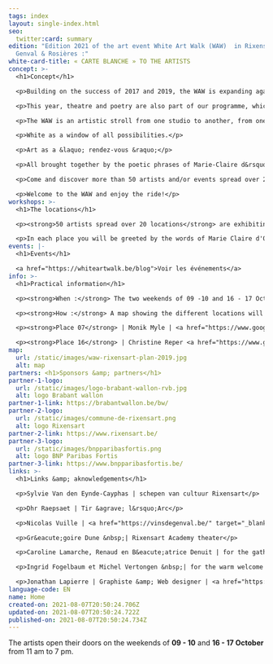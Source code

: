 ```yaml
---
tags: index
layout: single-index.html
seo:
  twitter:card: summary
edition: "Edition 2021 of the art event White Art Walk (WAW)  in Rixensart,
  Genval & Rosières :"
white-card-title: « CARTE BLANCHE » TO THE ARTISTS
concept: >-
  <h1>Concept</h1>

  <p>Building on the success of 2017 and 2019, the WAW is expanding again with new artists for its third edition.</p>

  <p>This year, theatre and poetry are also part of our programme, which welcomes students from the Acad&eacute;mie des arts de la parole de Rixensart and honours the Belgian poet Marie-Claire d'Orbaix (more information on this part of the programme in the "events" tab).</p>

  <p>The WAW is an artistic stroll from one studio to another, from one universe to another, from one vibration to another.</p>

  <p>White as a window of all possibilities.</p>

  <p>Art as a &laquo; rendez-vous &raquo;</p>

  <p>All brought together by the poetic phrases of Marie-Claire d&rsquo;Orbaix.</p>

  <p>Come and discover more than 50 artists and/or events spread over 20 locations in Rixensart, Genval and Rosi&egrave;res (<a href="https://waw2021.netlify.app/index/home/#about" target="_blank">see map and practical information)</a></p>

  <p>Welcome to the WAW and enjoy the ride!</p>
workshops: >-
  <h1>The locations</h1>

  <p><strong>50 artists spread over 20 locations</strong> are exhibiting their work or offering a theatrical or poetic break in the entities of Genval, Rixensart and Rosi&egrave;res</p>

  <p>In each place you will be greeted by the words of Marie Claire d'Orbaix as a prelude to multiple artistic discoveries.</p>
events: |-
  <h1>Events</h1>

  <a href="https://whiteartwalk.be/blog">Voir les événements</a>
info: >-
  <h1>Practical information</h1>

  <p><strong>When :</strong> The two weekends of 09 -10 and 16 - 17 October from 11am to 7pm</p>

  <p><strong>How :</strong> A map showing the different locations will be available for &euro;3 at the following 2 locations:</p>

  <p><strong>Place 07</strong> | Monik Myle | <a href="https://www.google.be/maps/place/Avenue+Gevaert+78,+1332+Rixensart/@50.7201125,4.4982201,17z/data=!3m1!4b1!4m5!3m4!1s0x47c3d72886df438b:0xbf82e9f82683f362!8m2!3d50.7201125!4d4.5004088?hl=fr" target="_blank">Genval - Avenue Gevaert 78</a></p>

  <p><strong>Place 16</strong> | Christine Reper <a href="https://www.google.be/maps/place/Rue+Jolie+18,+1331+Rixensart/@50.7299617,4.5395864,17z/data=!3m1!4b1!4m5!3m4!1s0x47c3d7a7227d9e47:0xea1ca3177b0c5ab!8m2!3d50.7299617!4d4.5417751?hl=fr" target="_blank">Rosi&egrave;res - Rue Jolie 18</a></p>
map:
  url: /static/images/waw-rixensart-plan-2019.jpg
  alt: map
partners: <h1>Sponsors &amp; partners</h1>
partner-1-logo:
  url: /static/images/logo-brabant-wallon-rvb.jpg
  alt: logo Brabant wallon
partner-1-link: https://brabantwallon.be/bw/
partner-2-logo:
  url: /static/images/commune-de-rixensart.png
  alt: logo Rixensart
partner-2-link: https://www.rixensart.be/
partner-3-logo:
  url: /static/images/bnpparibasfortis.png
  alt: logo BNP Paribas Fortis
partner-3-link: https://www.bnpparibasfortis.be/
links: >-
  <h1>Links &amp; aknowledgements</h1>

  <p>Sylvie Van den Eynde-Cayphas | schepen van cultuur Rixensart</p>

  <p>Dhr Raepsaet | Tir &agrave; l&rsquo;Arc</p>

  <p>Nicolas Vuille | <a href="https://vinsdegenval.be/" target="_blank">Vins de Genval</a></p>

  <p>Gr&eacute;goire Dune &nbsp;| Rixensart Academy theater</p>

  <p>Caroline Lamarche, Renaud en B&eacute;atrice Denuit | for the gathering around Marie-Claire d&rsquo;Orbaix</p>

  <p>Ingrid Fogelbaum et Michel Vertongen &nbsp;| for the warm welcome in their home</p>

  <p>Jonathan Lapierre | Graphiste &amp; Web designer | <a href="https://www.jonathanlapierre.be">www.jonathanlapierre.be</a> | <a href="https://www.creatsy.be">www.creatsy.be</a></p>
language-code: EN
name: Home
created-on: 2021-08-07T20:50:24.706Z
updated-on: 2021-08-07T20:50:24.722Z
published-on: 2021-08-07T20:50:24.734Z
---
```

The artists open their doors on the weekends of **09 - 10** and **16 - 17 October** from 11 am to 7 pm.